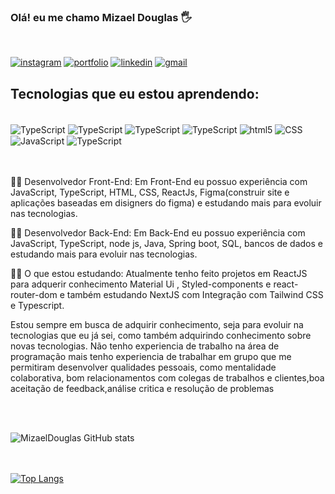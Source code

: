 ### Olá! eu me chamo Mizael Douglas 🖐️
<br/>

[![instagram](https://img.shields.io/badge/Instagram-E4405F?style=for-the-badge&logo=instagram&logoColor=white)](https://www.instagram.com/mizael.douglas/)
[![portfolio](https://img.shields.io/badge/Portifolio-F16061?style=for-the-badge&logo=ko-fi&logoColor=white)](https://mizaeldouglas.vercel.app)
[![linkedin](https://img.shields.io/badge/LinkedIn-0077B5?style=for-the-badge&logo=linkedin&logoColor=white)](https://www.linkedin.com/in/mizaeel-douglas-aa850a216/)
[![gmail](https://img.shields.io/badge/Twitter-1DA1F2?style=for-the-badge&logo=twitter&logoColor=white)](https://twitter.com/MizaelDouglas3)
<br/>



## Tecnologias que eu estou aprendendo:

<div style="display:inline_block"> <br/>
    <img align="center" alt="TypeScript" src="https://img.shields.io/badge/React_Native-20232A?style=for-the-badge&logo=react&logoColor=61DAFB">
    <img align="center" alt="TypeScript" src="https://img.shields.io/badge/React-20232A?style=for-the-badge&logo=react&logoColor=61DAFB">
    <img align="center" alt="TypeScript" src="https://img.shields.io/badge/Node.js-43853D?style=for-the-badge&logo=node.js&logoColor=white">
    <img align="center" alt="TypeScript" src="https://img.shields.io/badge/Java-ED8B00?style=for-the-badge&logo=java&logoColor=white">
    <img align="center" alt="html5" src="https://img.shields.io/badge/HTML5-E34F26?style=for-the-badge&logo=html5&logoColor=white">
    <img align="center" alt="CSS" src="https://img.shields.io/badge/CSS3-1572B6?style=for-the-badge&logo=css3&logoColor=white">
    <img align="center" alt="JavaScript" src="https://img.shields.io/badge/JavaScript-F7DF1E?style=for-the-badge&logo=javascript&logoColor=black">
    <img align="center" alt="TypeScript" src="https://img.shields.io/badge/TypeScript-007ACC?style=for-the-badge&logo=typescript&logoColor=white">

</div> <br><br>



 👨‍💼 Desenvolvedor Front-End:
Em Front-End eu possuo experiência com JavaScript, TypeScript, HTML, CSS, ReactJs, Figma(construir site e aplicações baseadas em disigners do figma) e estudando mais para evoluir nas tecnologias.

👨‍💼 Desenvolvedor Back-End:
Em Back-End eu possuo experiência com JavaScript, TypeScript, node js, Java, Spring boot, SQL, bancos de dados e estudando mais para evoluir nas tecnologias.

👨‍🎓 O que estou estudando: 
Atualmente tenho feito projetos em ReactJS para adquerir conhecimento Material Ui , Styled-components e react-router-dom e também estudando NextJS com Integração com Tailwind CSS e Typescript.

 Estou sempre em busca de adquirir conhecimento, seja para evoluir na tecnologias que eu já sei, como também adquirindo conhecimento sobre novas tecnologias.
Não tenho experiencia de trabalho na área de programação mais tenho experiencia de trabalhar em grupo que me permitiram desenvolver qualidades pessoais, como mentalidade colaborativa, bom relacionamentos com colegas de trabalhos e clientes,boa aceitação de feedback,análise critica e resolução de problemas

<br><br>


![MizaelDouglas GitHub stats](https://github-readme-stats.vercel.app/api?username=Mizaeldouglas&show_icons=true&theme=dracula)



<br><br>
[![Top Langs](https://github-readme-stats.vercel.app/api/top-langs/?username=Mizaeldouglas&layout=compact)](https://github.com/anuraghazra/github-readme-stats)
